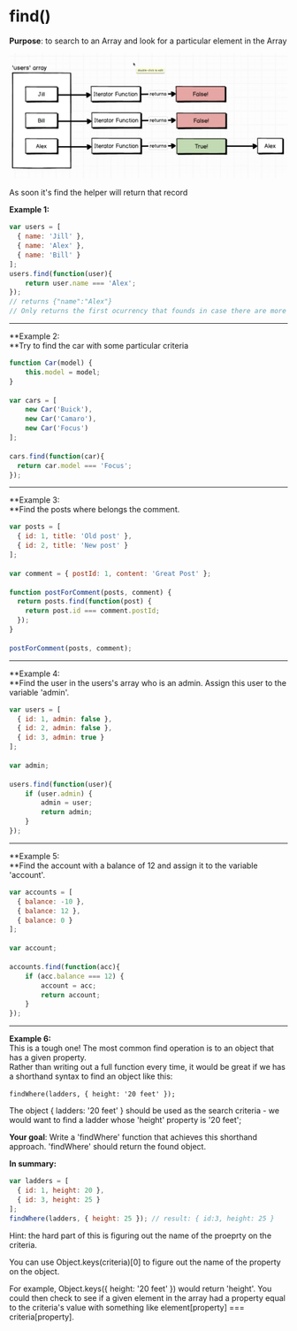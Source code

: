 # find\(\)

**Purpose**: to search to an Array and look for a particular element in the Array

![](/assets/find.png)

As soon it's find the helper will return that record

**Example 1:**

```js
var users = [
  { name: 'Jill' },
  { name: 'Alex' },
  { name: 'Bill' }
];
users.find(function(user){
    return user.name === 'Alex';
});
// returns {"name":"Alex"}
// Only returns the first ocurrency that founds in case there are more than 1
```

---

**Example 2:          
**Try to find the car with some particular criteria

```js
function Car(model) {
    this.model = model;
}

var cars = [
    new Car('Buick'),
    new Car('Camaro'),
    new Car('Focus')
];

cars.find(function(car){
  return car.model === 'Focus';
});
```

---

**Example 3:          
**Find the posts where belongs the comment.

```js
var posts = [
  { id: 1, title: 'Old post' },
  { id: 2, title: 'New post' }
];

var comment = { postId: 1, content: 'Great Post' };

function postForComment(posts, comment) {
  return posts.find(function(post) {
    return post.id === comment.postId;
  });
}

postForComment(posts, comment);
```

---

**Example 4:          
**Find the user in the users's array who is an admin.  Assign this user to the variable 'admin'.

```js
var users = [
  { id: 1, admin: false },
  { id: 2, admin: false },
  { id: 3, admin: true }
];

var admin;

users.find(function(user){
    if (user.admin) {
        admin = user;
        return admin;
    }
});
```

---

**Example 5:        
**Find the account with a balance of 12 and assign it to the variable 'account'.

```js
var accounts = [
  { balance: -10 },
  { balance: 12 },
  { balance: 0 }
];

var account;

accounts.find(function(acc){
    if (acc.balance === 12) {
        account = acc;
        return account;
    }
});
```

---

**Example 6:**  
This is a tough one!  The most common find operation is to an object that has a given property.  
Rather than writing out a full function every time, it would be great if we has a shorthand syntax to find an object like this:

`findWhere(ladders, { height: '20 feet' });`

The object { ladders: '20 feet' } should be used as the search criteria - we would want to find a ladder whose 'height' property is '20 feet';

**Your goal**: Write a 'findWhere' function that achieves this shorthand approach.  'findWhere' should return the found object.

**In summary:**

```js
var ladders = [
  { id: 1, height: 20 },
  { id: 3, height: 25 }
];
findWhere(ladders, { height: 25 }); // result: { id:3, height: 25 }
```

Hint: the hard part of this is figuring out the name of the proeprty on the criteria.

You can use Object.keys\(criteria\)\[0\] to figure out the name of the property on the object.

For example, Object.keys\({ height: '20 feet' }\) would return 'height'.  You could then check to see if a given element in the array had a property equal to the criteria's value with something like element\[property\] === criteria\[property\].

